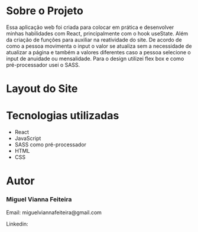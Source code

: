 

<div>
  <h1>Sobre o Projeto</h1>
  <p>Essa aplicação web foi criada para colocar em prática e desenvolver minhas habilidades com React, principalmente com o hook useState. Além da criação de funções para auxiliar na reatividade do site. De acordo de como a pessoa movimenta o input o valor se atualiza sem a necessidade de atualizar a página e também a valores diferentes caso a pessoa selecione o input de anuidade ou mensalidade. Para o design utilizei flex box e como pré-processador usei o SASS.</p>
</div>  

<div>
  <h1>Layout do Site</h1>
</div>

<div>
  <h1>Tecnologias utilizadas</h1>
  <ul>
    <li>React</li>
    <li>JavaScript</li>
    <li>SASS como pré-processador</li>
    <li>HTML</li>
    <li>CSS</li>
  </ul>
</div>

<div>
 <h1>Autor</h1>
 <h3>Miguel Vianna Feiteira</h3>
 <p>Email: miguelviannafeiteira@gmail.com</p>
 <p>Linkedin: </p>
</div>

